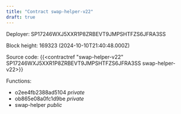 ```yaml
---
title: "Contract swap-helper-v22"
draft: true
---
```

Deployer: SP17246WXJ5XXR1P8ZRBEVT9JMPSHTFZS6JFRA3SS


 



Block height: 169323 (2024-10-10T21:40:48.000Z)

Source code: {{<contractref "swap-helper-v22" SP17246WXJ5XXR1P8ZRBEVT9JMPSHTFZS6JFRA3SS swap-helper-v22>}}

Functions:

* o2ee4fb2388ad5104 _private_
* ob865e08a0fc1d9be _private_
* swap-helper _public_
